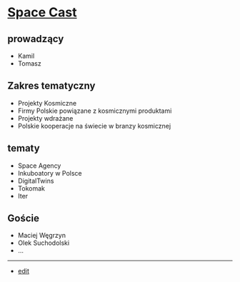 # [Space Cast](http://www.spacecast.pl)




## prowadzący

+ Kamil
+ Tomasz


## Zakres tematyczny

+ Projekty Kosmiczne
+ Firmy Polskie powiązane z kosmicznymi produktami
+ Projekty wdrażane
+ Polskie kooperacje na świecie w branzy kosmicznej


## tematy

+ Space Agency
+ Inkuboatory w Polsce
+ DigitalTwins
+ Tokomak
+ Iter


## Goście

+ Maciej Węgrzyn
+ Olek Suchodolski
+ ...


---

+ [edit](https://github.com/spacecast-pl/www/edit/main/README.md)
